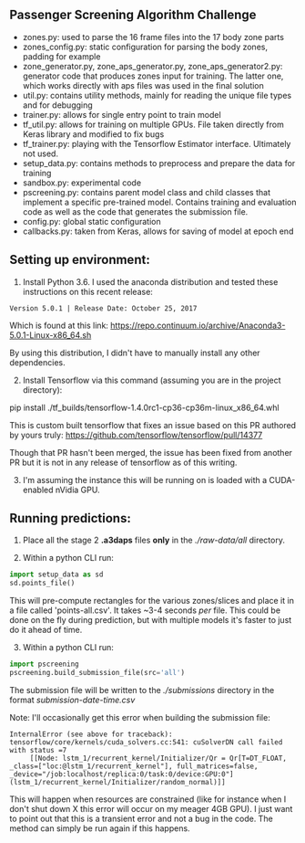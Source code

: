 ## Passenger Screening Algorithm Challenge

* zones.py: used to parse the 16 frame files into the 17 body zone parts 
* zones_config.py: static configuration for parsing the body zones, padding for example
* zone_generator.py, zone_aps_generator.py, zone_aps_generator2.py: generator code that produces zones input for training. The latter one, which works directly with aps files was used in the final solution
* util.py: contains utility methods, mainly for reading the unique file types and for debugging
* trainer.py: allows for single entry point to train model
* tf_util.py: allows for training on multiple GPUs. File taken directly from Keras library and modified to fix bugs
* tf_trainer.py: playing with the Tensorflow Estimator interface. Ultimately not used.
* setup_data.py: contains methods to preprocess and prepare the data for training
* sandbox.py: experimental code
* pscreening.py: contains parent model class and child classes that implement a specific pre-trained model. Contains training and evaluation code as well as the code that generates the submission file.
* config.py: global static configuration
* callbacks.py: taken from Keras, allows for saving of model at epoch end

## Setting up environment:

1. Install Python 3.6. I used the anaconda distribution and tested these instructions on this recent release:
```
Version 5.0.1 | Release Date: October 25, 2017
```
Which is found at this link:
https://repo.continuum.io/archive/Anaconda3-5.0.1-Linux-x86_64.sh

By using this distribution, I didn't have to manually install any other dependencies.

2. Install Tensorflow via this command (assuming you are in the project directory):

pip install ./tf_builds/tensorflow-1.4.0rc1-cp36-cp36m-linux_x86_64.whl

This is custom built tensorflow that fixes an issue based on this PR authored by yours truly:
https://github.com/tensorflow/tensorflow/pull/14377

Though that PR hasn't been merged, the issue has been fixed from another PR but it is not in any release of 
tensorflow as of this writing.

3. I'm assuming the instance this will be running on is loaded with a CUDA-enabled nVidia GPU.

## Running predictions:

1. Place all the stage 2 **.a3daps** files **only** in the *./raw-data/all* directory.

2. Within a python CLI run:

```python
import setup_data as sd
sd.points_file()
```

This will pre-compute rectangles for the various zones/slices and place it in a file called 'points-all.csv'.
It takes ~3-4 seconds *per* file. This could be done on the fly during prediction, but with multiple models it's
faster to just do it ahead of time.

3. Within a python CLI run:

```python
import pscreening
pscreening.build_submission_file(src='all')
```

The submission file will be written to the *./submissions* directory in the format *submission-date-time.csv*

Note: I'll occasionally get this error when building the submission file:

```
InternalError (see above for traceback): tensorflow/core/kernels/cuda_solvers.cc:541: cuSolverDN call failed with status =7
     [[Node: lstm_1/recurrent_kernel/Initializer/Qr = Qr[T=DT_FLOAT, _class=["loc:@lstm_1/recurrent_kernel"], full_matrices=false, _device="/job:localhost/replica:0/task:0/device:GPU:0"](lstm_1/recurrent_kernel/Initializer/random_normal)]]
```
This will happen when resources are constrained (like for instance when I don't shut down X this error will occur on my meager 4GB GPU). I just want to point out that this is a transient error and not a bug in the code. The method can simply be run again if this happens.
